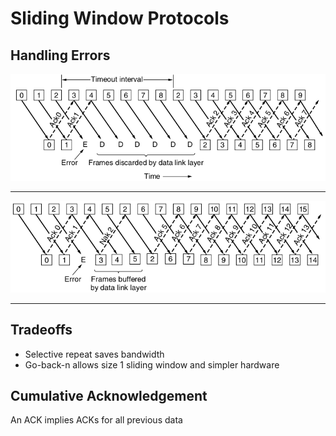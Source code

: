 Sliding Window Protocols
========================

Handling Errors
---------------

![Go-back-n](figures/3-18a.png)

---

![Selective repeat](figures/3-18b.png)

---

Tradeoffs
---------

- Selective repeat saves bandwidth
- Go-back-n allows size 1 sliding window and simpler hardware

Cumulative Acknowledgement
--------------------------

An ACK implies ACKs for all previous data
